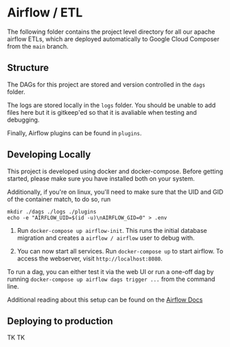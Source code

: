 # Airflow / ETL

The following folder contains the project level directory for all our apache airflow ETLs, which are deployed automatically to Google Cloud Composer from the `main` branch.

## Structure
The DAGs for this project are stored and version controlled in the `dags` folder.

The logs are stored locally in the `logs` folder. You should be unable to add files here but it is gitkeep'ed so that it is avaliable when testing and debugging.

Finally, Airflow plugins can be found in `plugins`.

## Developing Locally
This project is developed using docker and docker-compose. Before getting started, please make sure you have installed both on your system.

Additionally, if you're on linux, you'll need to make sure that the UID and GID of the container match, to do so, run

```
mkdir ./dags ./logs ./plugins
echo -e "AIRFLOW_UID=$(id -u)\nAIRFLOW_GID=0" > .env
```

1. Run `docker-compose up airflow-init`. This runs the initial database migration and creates a `airflow / airflow` user to debug with.

1. You can now start all services. Run `docker-compose up` to start airflow. To access the webserver, visit `http://localhost:8080`.

To run a dag, you can either test it via the web UI or run a one-off dag by running `docker-compose up airflow dags trigger ...` from the command line.

Additional reading about this setup can be found on the [Airflow Docs](https://airflow.apache.org/docs/apache-airflow/stable/start/docker.html)

## Deploying to production
TK TK
